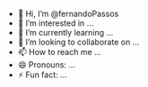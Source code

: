 - 👋 Hi, I’m @fernandoPassos
- 👀 I’m interested in ...
- 🌱 I’m currently learning ...
- 💞️ I’m looking to collaborate on ...
- 📫 How to reach me ...
- 😄 Pronouns: ...
- ⚡ Fun fact: ...

<!---
fenandoPassos/fenandoPassos is a ✨ special ✨ repository because its `README.md` (this file) appears on your GitHub profile.
You can click the Preview link to take a look at your changes.
--->
